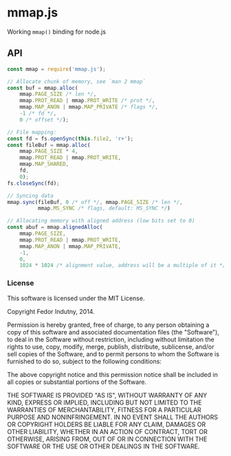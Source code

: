 # mmap.js

Working `mmap()` binding for node.js

## API

```js
const mmap = require('mmap.js');

// Allocate chunk of memory, see `man 2 mmap`
const buf = mmap.alloc(
    mmap.PAGE_SIZE /* len */,
    mmap.PROT_READ | mmap.PROT_WRITE /* prot */,
    mmap.MAP_ANON | mmap.MAP_PRIVATE /* flags */,
    -1 /* fd */,
    0 /* offset */);

// File mapping:
const fd = fs.openSync(this.file2, 'r+');
const fileBuf = mmap.alloc(
    mmap.PAGE_SIZE * 4,
    mmap.PROT_READ | mmap.PROT_WRITE,
    mmap.MAP_SHARED,
    fd,
    0);
fs.closeSync(fd);

// Syncing data
mmap.sync(fileBuf, 0 /* off */, mmap.PAGE_SIZE /* len */,
          mmap.MS_SYNC /* flags, default: MS_SYNC */)

// Allocating memory with aligned address (low bits set to 0)
const abuf = mmap.alignedAlloc(
    mmap.PAGE_SIZE,
    mmap.PROT_READ | mmap.PROT_WRITE,
    mmap.MAP_ANON | mmap.MAP_PRIVATE,
    -1,
    0,
    1024 * 1024 /* alignment value, address will be a multiple of it */);
```

### License

This software is licensed under the MIT License.

Copyright Fedor Indutny, 2014.

Permission is hereby granted, free of charge, to any person obtaining a
copy of this software and associated documentation files (the
"Software"), to deal in the Software without restriction, including
without limitation the rights to use, copy, modify, merge, publish,
distribute, sublicense, and/or sell copies of the Software, and to permit
persons to whom the Software is furnished to do so, subject to the
following conditions:

The above copyright notice and this permission notice shall be included
in all copies or substantial portions of the Software.

THE SOFTWARE IS PROVIDED "AS IS", WITHOUT WARRANTY OF ANY KIND, EXPRESS
OR IMPLIED, INCLUDING BUT NOT LIMITED TO THE WARRANTIES OF
MERCHANTABILITY, FITNESS FOR A PARTICULAR PURPOSE AND NONINFRINGEMENT. IN
NO EVENT SHALL THE AUTHORS OR COPYRIGHT HOLDERS BE LIABLE FOR ANY CLAIM,
DAMAGES OR OTHER LIABILITY, WHETHER IN AN ACTION OF CONTRACT, TORT OR
OTHERWISE, ARISING FROM, OUT OF OR IN CONNECTION WITH THE SOFTWARE OR THE
USE OR OTHER DEALINGS IN THE SOFTWARE.
